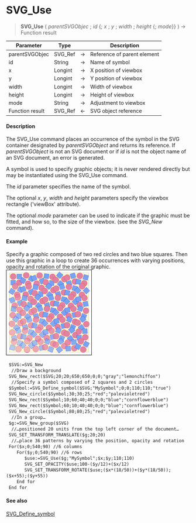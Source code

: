 # SVG_Use

>**SVG_Use** ( *parentSVGObjec* ; *id* {; *x* ; *y* ; *width* ; *height* {; *mode*}} ) -> Function result

| Parameter | Type |  | Description |
| --- | --- | --- | --- |
| parentSVGObjec | SVG_Ref | &#8594; | Reference of parent element |
| id | String | &#8594; | Name of symbol |
| x | Longint | &#8594; | X position of viewbox |
| y | Longint | &#8594; | Y position of viewbox |
| width | Longint | &#8594; | Width of viewbox |
| height | Longint | &#8594; | Height of viewbox |
| mode | String | &#8594; | Adjustment to viewbox |
| Function result | SVG_Ref | &#8592; | SVG object reference |



#### Description 

The SVG\_Use command places an occurrence of the symbol in the SVG container designated by *parentSVGObject* and returns its reference. If *parentSVGObject* is not an SVG document or if *id* is not the object name of an SVG document, an error is generated.

A symbol is used to specify graphic objects; it is never rendered directly but may be instantiated using the SVG\_Use command.

The *id* parameter specifies the name of the symbol.

The optional *x*, *y*, *width* and *height* parameters specify the viewbox rectangle ('viewBox' attribute).

The optional *mode* parameter can be used to indicate if the graphic must be fitted, and how so, to the size of the viewbox. (see the *SVG\_New* command).

#### Example 

Specify a graphic composed of two red circles and two blue squares. Then use this graphic in a loop to create 36 occurrences with varying positions, opacity and rotation of the original graphic.  
![](../images/pict195636.en.png)

```4d
 $SVG:=SVG_New
  //Draw a background
 SVG_New_rect($SVG;20;20;650;650;0;0;"gray";"lemonchiffon")
  //Specify a symbol composed of 2 squares and 2 circles
 $Symbol:=SVG_Define_symbol($SVG;"MySymbol";0;0;110;110;"true")
 SVG_New_circle($Symbol;30;30;25;"red";"palevioletred")
 SVG_New_rect($Symbol;10;60;40;40;0;0;"blue";"cornflowerblue")
 SVG_New_rect($Symbol;60;10;40;40;0;0;"blue";"cornflowerblue")
 SVG_New_circle($Symbol;80;80;25;"red";"palevioletred")
  //In a group…
 $g:=SVG_New_group($SVG)
  //…positioned 20 units from the top left corner of the document…
 SVG_SET_TRANSFORM_TRANSLATE($g;20;20)
  //…place 36 patterns by varying the position, opacity and rotation
 For($x;0;540;90) //6 columns
    For($y;0;540;90) //6 rows
       $use:=SVG_Use($g;"MySymbol";$x;$y;110;110)
       SVG_SET_OPACITY($use;100-($y/12)+($x/12)
       SVG_SET_TRANSFORM_ROTATE($use;($x*(18/50))+($y*(18/50));($x+55);($y+55))
    End for
 End for
```

#### See also 

[SVG\_Define\_symbol](SVG%5FDefine%5Fsymbol.md)  